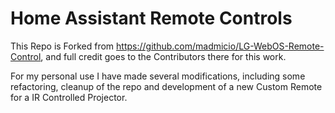 # Home Assistant Remote Controls

This Repo is Forked from https://github.com/madmicio/LG-WebOS-Remote-Control, and full credit goes to the Contributors there for this work.

For my personal use I have made several modifications, including some refactoring, cleanup of the repo and development of a new Custom Remote for a IR Controlled Projector.
